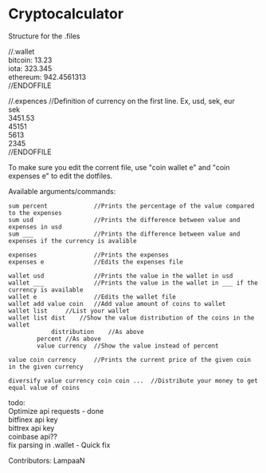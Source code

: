 # Cryptocalculator
Structure for the .files  
  
//.wallet  
bitcoin: 13.23  
iota: 323.345  
ethereum: 942.4561313  
//ENDOFFILE  
  
  
//.expences //Definition of currency on the first line. Ex, usd, sek, eur  
sek  
3451.53  
45151  
5613  
2345  
//ENDOFFILE  
  
  
To make sure you edit the corrent file, use "coin wallet e" and "coin expenses e" to edit the dotfiles.  
  
Available arguments/commands:  
```
sum percent             //Prints the percentage of the value compared to the expenses  
sum usd                 //Prints the difference between value and expenses in usd
sum ___                 //Prints the difference between value and expenses if the currency is avalible
  
expenses                //Prints the expenses  
expenses e              //Edits the expenses file  
  
wallet usd              //Prints the value in the wallet in usd  
wallet ___              //Prints the value in the wallet in ___ if the currency is available  
wallet e                //Edits the wallet file  
wallet add value coin	//Add value amount of coins to wallet  
wallet list		//List your wallet  
wallet list dist	//Show the value distribution of the coins in the wallet
            distribution	//As above  
	    percent	//As above  
	    value currency	//Show the value instead of percent  
  
value coin currency     //Prints the current price of the given coin in the given currency  
  
diversify value currency coin coin ... 	//Distribute your money to get equal value of coins
```
  
  
  
  
  
todo:  
Optimize api requests - done  
bitfinex api key  
bittrex api key  
coinbase api??  
fix parsing in .wallet - Quick fix
  
  
  
Contributors: LampaaN
